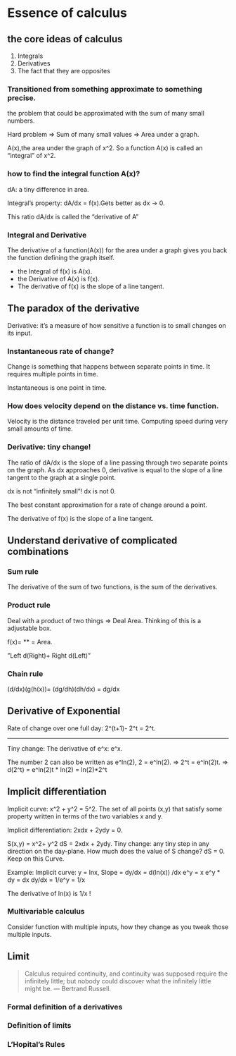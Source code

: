# Essence of calculus
## the core ideas of calculus
1. Integrals
2. Derivatives
3. The fact that they are opposites

### Transitioned from something approximate to something precise.

the problem that could be approximated with the sum of many small numbers.

Hard problem => Sum of many small values => Area under a graph.

A(x),the area under the graph of x^2. So a function A(x) is called an “integral” of x^2.

### how to find the integral function A(x)?
dA: a tiny difference in area.

Integral’s property: dA/dx = f(x).Gets better as dx -> 0.

This ratio dA/dx is called the “derivative of A”

### Integral and Derivative

The derivative of a function(A(x)) for the area under a graph gives you back the function defining the graph itself.
- the Integral of f(x) is A(x).
- the Derivative of A(x) is f(x). 
- The derivative of f(x) is the slope of a line tangent.

## The paradox of the derivative
Derivative: it’s a measure of how sensitive a function is to small changes on its input.

### Instantaneous rate of change?
Change is something that happens between separate points in time. It requires multiple points in time.

Instantaneous is one point in time.

### How does velocity depend on the distance vs. time function.
 Velocity is the distance traveled per unit time. Computing speed during very small amounts of time.
 
 ### Derivative: tiny change!
 The ratio of dA/dx is the slope of a line passing through two separate points on the graph. As dx approaches 0, derivative is equal to the slope of a line tangent to the graph at a single point.
 
 dx is not “infinitely small”!
 dx is not 0.
 
 The best constant approximation for a rate of change around a point.
 
 The derivative of f(x) is the slope of a line tangent.

##  Understand derivative of complicated combinations
### Sum rule
The derivative of the sum of two functions, is the sum of the derivatives.

### Product rule
Deal with a product of two things => Deal Area. 
Thinking of this is a adjustable box.

f(x)= ** = Area.
  
”Left d(Right)+ Right d(Left)”

### Chain rule
(d/dx)(g(h(x))= (dg/dh)(dh/dx) = dg/dx

## Derivative of Exponential
Rate of change over one full day: 2^(t+1)- 2^t = 2^t.

---

Tiny change:
The derivative of e^x: e^x.

The number 2 can also be written as e^ln(2), 2 = e^ln(2).
=> 2^t = e^ln(2)t.
=> d(2^t) = e^ln(2)t * ln(2) = ln(2)*2^t


## Implicit differentiation
Implicit curve: x^2 + y^2 = 5^2. The set of all points (x,y) that satisfy some property written in terms of the two variables x and y.

Implicit differentiation: 2xdx + 2ydy = 0.

S(x,y) = x^2+ y^2
dS = 2xdx + 2ydy.
Tiny change: any tiny step in any direction on the day-plane.
How much does the value of S change?
dS = 0. Keep on this Curve.

Example:
Implicit curve: y = lnx, Slope = dy/dx = d(ln(x)) /dx
e^y = x
e^y * dy = dx
dy/dx = 1/e^y = 1/x

The derivative of ln(x) is 1/x !  

### Multivariable calculus
Consider function with multiple inputs, how they change as you tweak those multiple inputs.

## Limit
> Calculus required continuity, and continuity was supposed require the infinitely little; but nobody could discover what the infinitely little might be.  — Bertrand Russell.
### Formal definition of a derivatives


### Definition of limits

### L’Hopital’s Rules

 